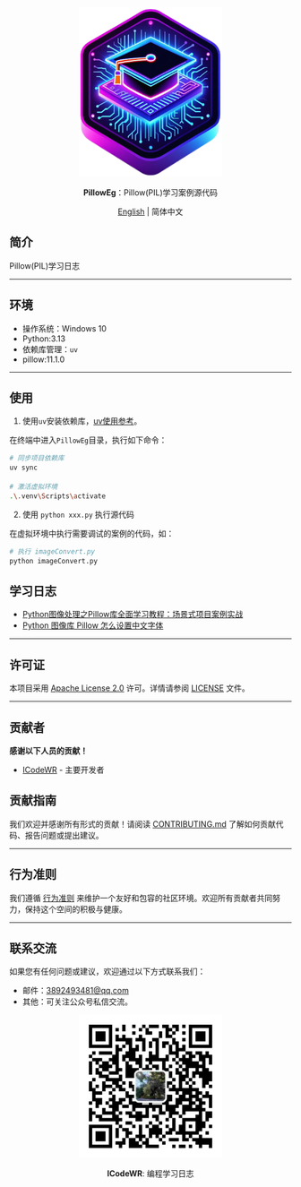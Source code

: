 <div align="center">
  <img src="../../../assets/logo.png" width=256></img>
<p><strong>PillowEg</strong>：Pillow(PIL)学习案例源代码</p>

[English](README.en.md) | 简体中文
</div>


## 简介

Pillow(PIL)学习日志

---

## 环境

- 操作系统：Windows 10
- Python:3.13
- 依赖库管理：`uv`
- pillow:11.1.0

---


## 使用

1. 使用`uv`安装依赖库，[uv使用参考](https://mp.weixin.qq.com/s/ntCupZohe9TDpmDBo3MsYg)。

在终端中进入`PillowEg`目录，执行如下命令：

```bash
# 同步项目依赖库
uv sync

# 激活虚拟环境
.\.venv\Scripts\activate
```

2. 使用 `python xxx.py` 执行源代码

在虚拟环境中执行需要调试的案例的代码，如：

```bash
# 执行 imageConvert.py
python imageConvert.py
```

## 学习日志
- [Python图像处理之Pillow库全面学习教程：场景式项目案例实战](https://mp.weixin.qq.com/s/8o-7jCgh7tGJpN9WI2AY1Q)
- [Python 图像库 Pillow 怎么设置中文字体](https://mp.weixin.qq.com/s/JYDBxpwlzl_Cim_wI7-wUw)

---

## 许可证
本项目采用 [Apache License 2.0](LICENSE) 许可。详情请参阅 [LICENSE](LICENSE) 文件。

---

## 贡献者
**感谢以下人员的贡献！**
- [ICodeWR](https://gitcode.com/ICodeWR) - 主要开发者

## 贡献指南
我们欢迎并感谢所有形式的贡献！请阅读 [CONTRIBUTING.md](../../CONTRIBUTING.md) 了解如何贡献代码、报告问题或提出建议。

---

## 行为准则
我们遵循 [行为准则](../../CODE_OF_CONDUCT.md) 来维护一个友好和包容的社区环境。欢迎所有贡献者共同努力，保持这个空间的积极与健康。

---

## 联系交流
如果您有任何问题或建议，欢迎通过以下方式联系我们：
- 邮件：3892493481@qq.com
- 其他：可关注公众号私信交流。

<div align="center">
  <img src="../../../assets/ICodeWR.jpg" width=256></img>
  <p><strong>ICodeWR</strong>: 编程学习日志 </p>
</div>
